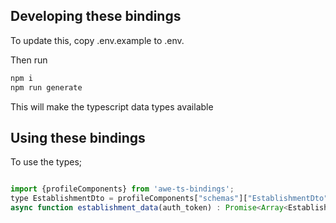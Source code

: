 ## Developing these bindings
To update this, copy .env.example to .env.

Then run
```sh
npm i
npm run generate
```

This will make the typescript data types available

## Using these bindings

To use the types;
```js

import {profileComponents} from 'awe-ts-bindings';
type EstablishmentDto = profileComponents["schemas"]["EstablishmentDto"];
async function establishment_data(auth_token) : Promise<Array<EstablishmentDto>>{
```

